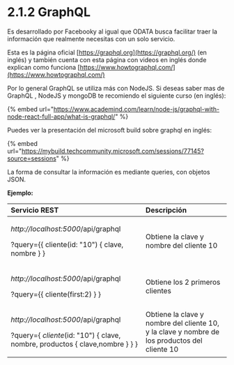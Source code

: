 # 2.1.2 GraphQL

Es desarrollado por Facebooky al igual que ODATA busca facilitar traer la información que realmente necesitas con un solo servicio.

Esta es la página oficial [https://graphql.org](https://graphql.org/) \(en inglés\) y también cuenta con esta página con videos en inglés donde explican como funciona [https://www.howtographql.com/](https://www.howtographql.com/)

Por lo general GraphQL se utiliza más con NodeJS. Si deseas saber mas de  GraphQL , NodeJS y mongoDB te recomiendo el siguiente curso \(en inglés\):

{% embed url="https://www.academind.com/learn/node-js/graphql-with-node-react-full-app/what-is-graphql/" %}

Puedes ver la presentación del microsoft build sobre graphql en inglés:

{% embed url="https://mybuild.techcommunity.microsoft.com/sessions/77145?source=sessions" %}

La forma de consultar la información es mediante queries, con objetos JSON.

**Ejemplo:**

<table>
  <thead>
    <tr>
      <th style="text-align:left">Servicio REST</th>
      <th style="text-align:left">Descripci&#xF3;n</th>
    </tr>
  </thead>
  <tbody>
    <tr>
      <td style="text-align:left">
        <p><em>http://localhost:5000</em>/api/graphql</p>
        <p>?query={{ cliente(id: &quot;10&quot;) { clave, nombre } }</p>
      </td>
      <td style="text-align:left">Obtiene la clave y nombre del cliente 10</td>
    </tr>
    <tr>
      <td style="text-align:left">
        <p><em>http://localhost:5000</em>/api/graphql</p>
        <p>?query={{ cliente(first:2) } }</p>
      </td>
      <td style="text-align:left">Obtiene los 2 primeros clientes</td>
    </tr>
    <tr>
      <td style="text-align:left">
        <p><em>http://localhost:5000</em>/api/graphql</p>
        <p>?query={ <em>cliente</em>(id: &quot;10&quot;) { clave, nombre, productos
          { clave,nombre } } }</p>
      </td>
      <td style="text-align:left">Obtiene la clave y nombre del cliente 10, y la clave y nombre de los productos
        del cliente 10</td>
    </tr>
  </tbody>
</table>

